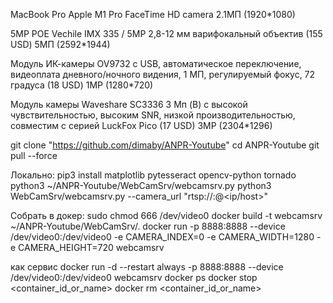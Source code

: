 MacBook Pro Apple M1 Pro FaceTime HD camera 
2.1МП (1920*1080)

5MP POE Vechile IMX 335 / 5MP 2,8-12 мм варифокальный объектив (155 USD)
5МП (2592*1944)

Модуль ИК-камеры OV9732 с USB, автоматическое переключение, видеоплата дневного/ночного видения, 1 МП, регулируемый фокус, 72 градуса (18 USD)
1MP (1280*720)

Модуль камеры Waveshare SC3336 3 Мп (B) с высокой чувствительностью, высоким SNR, низкой производительностью, совместим с серией LuckFox Pico (17 USD)
3MP (2304*1296)

git clone "https://github.com/dimaby/ANPR-Youtube"
cd ANPR-Youtube
git pull --force

Локально:
pip3 install matplotlib pytesseract opencv-python tornado
python3 ~/ANPR-Youtube/WebCamSrv/webcamsrv.py
python3 WebCamSrv/webcamsrv.py --camera_url "rtsp://<user>:<password>@<ip/host>"

Собрать в докер:
sudo chmod 666 /dev/video0
docker build -t webcamsrv ~/ANPR-Youtube/WebCamSrv/.
docker run -p 8888:8888 --device /dev/video0:/dev/video0 -e CAMERA_INDEX=0 -e CAMERA_WIDTH=1280 -e CAMERA_HEIGHT=720 webcamsrv

как сервис
docker run -d --restart always -p 8888:8888 --device /dev/video0:/dev/video0 webcamsrv
docker ps
docker stop <container_id_or_name>
docker rm <container_id_or_name>
